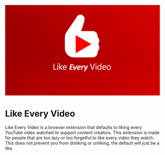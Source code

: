 <div style="text-align:center"><img src="assets/social.png"/></div>

# Like Every Video

Like Every Video is a browser extension that defaults to liking every YouTube video watched
to support content creators.
This extension is made for people that are too lazy or too forgetful to like every video they watch. This does not prevent you from disliking or unliking, the default will just be a like.
